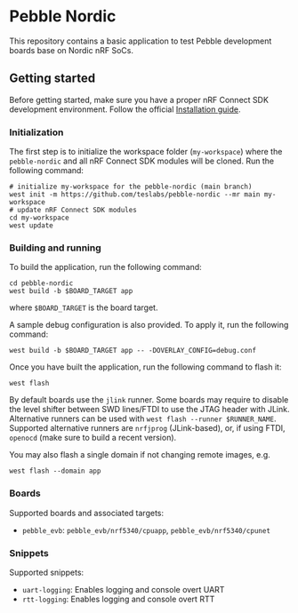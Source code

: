 # Pebble Nordic

This repository contains a basic application to test Pebble development boards
base on Nordic nRF SoCs.

## Getting started

Before getting started, make sure you have a proper nRF Connect SDK development
environment. Follow the official
[Installation guide](https://developer.nordicsemi.com/nRF_Connect_SDK/doc/latest/nrf/installation/install_ncs.html).

### Initialization

The first step is to initialize the workspace folder (`my-workspace`) where the
`pebble-nordic` and all nRF Connect SDK modules will be cloned. Run the
following command:

```shell
# initialize my-workspace for the pebble-nordic (main branch)
west init -m https://github.com/teslabs/pebble-nordic --mr main my-workspace
# update nRF Connect SDK modules
cd my-workspace
west update
```

### Building and running

To build the application, run the following command:

```shell
cd pebble-nordic
west build -b $BOARD_TARGET app
```

where `$BOARD_TARGET` is the board target.

A sample debug configuration is also provided. To apply it, run the following
command:

```shell
west build -b $BOARD_TARGET app -- -DOVERLAY_CONFIG=debug.conf
```

Once you have built the application, run the following command to flash it:

```shell
west flash
```

By default boards use the `jlink` runner. Some boards may require to disable
the level shifter between SWD lines/FTDI to use the JTAG header with JLink.
Alternative runners can be used with `west flash --runner $RUNNER_NAME`.
Supported alternative runners are `nrfjprog` (JLink-based), or, if using FTDI,
`openocd` (make sure to build a recent version).

You may also flash a single domain if not changing remote images, e.g.

```shell
west flash --domain app
```

### Boards

Supported boards and associated targets:

- `pebble_evb`: `pebble_evb/nrf5340/cpuapp`, `pebble_evb/nrf5340/cpunet`

### Snippets

Supported snippets:

- `uart-logging`: Enables logging and console overt UART
- `rtt-logging`: Enables logging and console overt RTT

